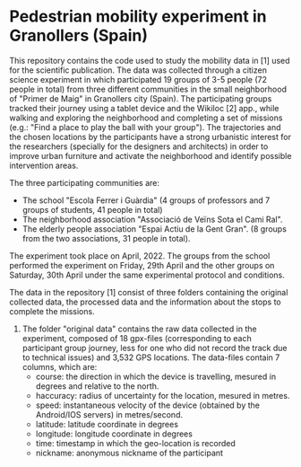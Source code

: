 # Pedestrian mobility experiment in Granollers (Spain)

This repository contains the code used to study the mobility data in [1] used for the scientific publication. The data was collected through a citizen science experiment 
in which participated 19 groups of 3-5 people (72 people in total) from three different communities in the small neighborhood of "Primer de Maig" in Granollers city (Spain). The participating groups tracked their journey using a tablet device and the Wikiloc [2] app., while walking and exploring the neighborhood and completing a set of missions (e.g.: "Find a place to play the ball with your group"). The trajectories and the chosen locations by the participants have a strong urbanistic interest for the researchers (specially for the designers and architects) in order to improve urban furniture and activate the neighborhood and identify possible intervention areas.

The three participating communities are:
  - The school "Escola Ferrer i Guàrdia" (4 groups of professors and 7 groups of students, 41 people in total)
  - The neighborhood association "Associació de Veïns Sota el Cami Ral". 
  - The elderly people association "Espai Actiu de la Gent Gran". (8 groups from the two associations, 31 people in total).
  
 
The experiment took place on April, 2022. The groups from the school performed the experiment on Friday, 29th April and the other groups on Saturday, 30th April under the same experimental protocol and conditions.

The data in the repository [1] consist of three folders containing the original collected data, the processed data and the information about the stops to complete the missions.

  1. The folder "original data" contains the raw data collected in the experiment, composed of 18 gpx-files (corresponding to each participant group journey, less for one who did not record the track due to technical issues) and 3,532 GPS locations. The data-files contain 7 columns, which are:
      - course: the direction in which the device is travelling, mesured in degrees and relative to the north.
      - haccuracy: radius of uncertainty for the location, mesured in metres.
      - speed: instantaneous velocity of the device (obtained by the Android/IOS servers) in metres/second.
      - latitude: latitude coordinate in degrees
      - longitude: longitude coordinate in degrees
      - time: timestamp in which the geo-location is recorded
      - nickname: anonymous nickname of the participant
  

  
